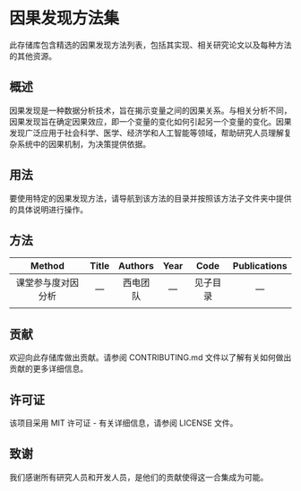 # 因果发现方法集

此存储库包含精选的因果发现方法列表，包括其实现、相关研究论文以及每种方法的其他资源。

## 概述

因果发现是一种数据分析技术，旨在揭示变量之间的因果关系。与相关分析不同，因果发现旨在确定因果效应，即一个变量的变化如何引起另一个变量的变化。因果发现广泛应用于社会科学、医学、经济学和人工智能等领域，帮助研究人员理解复杂系统中的因果机制，为决策提供依据。

## 用法

要使用特定的因果发现方法，请导航到该方法的目录并按照该方法子文件夹中提供的具体说明进行操作。

## 方法

|       Method       | Title | Authors  | Year |   Code   | Publications |
| :----------------: | :---: | :------: | :--: | :------: | :----------: |
| 课堂参与度对因分析 |   —   | 西电团队 |  —   | 见子目录 |      —       |
|                    |       |          |      |          |              |

## 贡献

欢迎向此存储库做出贡献。请参阅 CONTRIBUTING.md 文件以了解有关如何做出贡献的更多详细信息。

## 许可证

该项目采用 MIT 许可证 - 有关详细信息，请参阅 LICENSE 文件。

## 致谢

我们感谢所有研究人员和开发人员，是他们的贡献使得这一合集成为可能。
